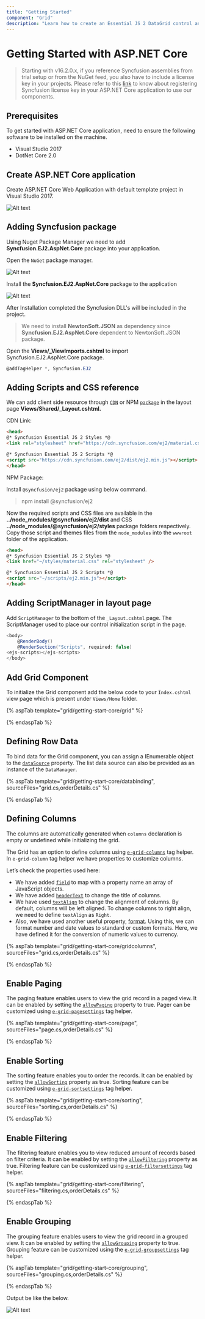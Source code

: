 ```yaml
---
title: "Getting Started"
component: "Grid"
description: "Learn how to create an Essential JS 2 DataGrid control and enable features like paging, filtering, sorting, and grouping in ASP.NET Core."
---
```


# Getting Started with ASP.NET Core

> Starting with v16.2.0.x, if you reference Syncfusion assemblies from trial setup or from the NuGet feed, you also have to include a license key in your projects. Please refer to this [link](https://help.syncfusion.com/common/essential-studio/licensing/license-key) to know about registering Syncfusion license key in your ASP.NET Core application to use our components.

## Prerequisites

To get started with ASP.NET Core application, need to ensure the following software to be installed on the machine.
* Visual Studio 2017
* DotNet Core 2.0

## Create ASP.NET Core application

Create ASP.NET Core Web Application with default template project in Visual Studio 2017.

![Alt text](./images/default-template.png)

## Adding Syncfusion package

Using Nuget Package Manager we need to add **Syncfusion.EJ2.AspNet.Core** package into your application.

Open the `NuGet` package manager.

![Alt text](./images/solution-explorer-core.png)

Install the **Syncfusion.EJ2.AspNet.Core** package to the application

![Alt text](./images/nuget-package-demo.png)

After Installation completed the Syncfusion DLL's will be included in the project.

> We need to install **NewtonSoft.JSON** as dependency since **Syncfusion.EJ2.AspNet.Core** dependent to NewtonSoft.JSON package.

Open the **Views/_ViewImports.cshtml** to import Syncfusion.EJ2.AspNet.Core package.

```cs
@addTagHelper *, Syncfusion.EJ2
```

## Adding Scripts and CSS reference

We can add client side resource through [`CDN`](http://ej2.syncfusion.com/15.4.23/documentation/base/deployment.html?lang=typescript#cdn) or NPM [`package`](https://www.npmjs.com/package/@syncfusion/ej2) in the layout page **Views/Shared/_Layout.cshtml.**

CDN Link:

```html
<head>
@* Syncfusion Essential JS 2 Styles *@
<link rel="stylesheet" href="https://cdn.syncfusion.com/ej2/material.css" />

@* Syncfusion Essential JS 2 Scripts *@
<script src="https://cdn.syncfusion.com/ej2/dist/ej2.min.js"></script>
</head>
```

NPM Package:

Install `@syncfusion/ej2` package using below command.

> npm install @syncfusion/ej2

Now the required scripts and CSS files are available in the **../node_modules/@syncfusion/ej2/dist** and CSS **../node_modules/@syncfusion/ej2/styles** package folders respectively. Copy those script and themes files from the `node_modules` into the `wwwroot` folder of the application.

```html
<head>
@* Syncfusion Essential JS 2 Styles *@
<link href="~/styles/material.css" rel="stylesheet" />

@* Syncfusion Essential JS 2 Scripts *@
<script src="~/scripts/ej2.min.js"></script>
</head>
```

## Adding ScriptManager in layout page

Add `ScriptManager` to the bottom of the `_Layout.cshtml` page. The ScriptManager used to place our control initialization script in the page.

```cs
<body>
    @RenderBody()
    @RenderSection("Scripts", required: false)
<ejs-scripts></ejs-scripts>
</body>
```

## Add Grid Component

To initialize the Grid component add the below code to your `Index.cshtml` view page which is present under `Views/Home` folder.

{% aspTab template="grid/getting-start-core/grid" %}

{% endaspTab %}

## Defining Row Data

To bind data for the Grid component, you can assign a IEnumerable object to the [`dataSource`](https://help.syncfusion.com/cr/cref_files/aspnetcore-js2/Syncfusion.EJ2~Syncfusion.EJ2.Grids.Grid~DataSource.html) property. The list data source can also be provided as an instance of the `DataManager`.

{% aspTab template="grid/getting-start-core/databinding", sourceFiles="grid.cs,orderDetails.cs" %}

{% endaspTab %}

## Defining Columns

The columns are automatically generated when `columns` declaration is empty or undefined while initializing the grid.

The Grid has an option to define columns using [`e-grid-columns`](https://help.syncfusion.com/cr/cref_files/aspnetcore-js2/Syncfusion.EJ2~Syncfusion.EJ2.Grids.Grid~Columns.html) tag helper. In `e-grid-column` tag helper we have properties to customize columns.

Let’s check the properties used here:

* We have added [`field`](https://help.syncfusion.com/cr/cref_files/aspnetcore-js2/Syncfusion.EJ2~Syncfusion.EJ2.Grids.GridColumn~Field.html) to map with a property name an array of JavaScript objects.
* We have added [`headerText`](https://help.syncfusion.com/cr/cref_files/aspnetcore-js2/Syncfusion.EJ2~Syncfusion.EJ2.Grids.GridColumn~HeaderText.html) to change the title of columns.
* We have used [`textAlign`](https://help.syncfusion.com/cr/cref_files/aspnetcore-js2/Syncfusion.EJ2~Syncfusion.EJ2.Grids.GridColumn~TextAlign.html) to change the alignment of columns.
By default, columns will be left aligned. To change columns to right align, we need to define `textAlign` as `Right`.
* Also, we have used another useful property, [format](https://help.syncfusion.com/cr/cref_files/aspnetcore-js2/Syncfusion.EJ2~Syncfusion.EJ2.Grids.GridColumn~Format.html).
Using this, we can format number and date values to standard or custom formats.
Here, we have defined it for the conversion of numeric values to currency.

{% aspTab template="grid/getting-start-core/gridcolumns", sourceFiles="grid.cs,orderDetails.cs" %}

{% endaspTab %}

## Enable Paging

The paging feature enables users to view the grid record in a paged view. It can be enabled by setting the  [`allowPaging`](https://help.syncfusion.com/cr/cref_files/aspnetcore-js2/Syncfusion.EJ2~Syncfusion.EJ2.Grids.Grid~AllowPaging.html) property to true. Pager can be customized using [`e-grid-pagesettings`](https://help.syncfusion.com/cr/cref_files/aspnetcore-js2/Syncfusion.EJ2~Syncfusion.EJ2.Grids.Grid~PageSettings.html) tag helper.

{% aspTab template="grid/getting-start-core/page", sourceFiles="page.cs,orderDetails.cs" %}

{% endaspTab %}

## Enable Sorting

The sorting feature enables you to order the records. It can be enabled by setting the  [`allowSorting`](https://help.syncfusion.com/cr/cref_files/aspnetcore-js2/Syncfusion.EJ2~Syncfusion.EJ2.Grids.Grid~AllowSorting.html) property as true. Sorting feature can be customized using [`e-grid-sortsettings`](https://help.syncfusion.com/cr/cref_files/aspnetcore-js2/Syncfusion.EJ2~Syncfusion.EJ2.Grids.Grid~SortSettings.html) tag helper.

{% aspTab template="grid/getting-start-core/sorting", sourceFiles="sorting.cs,orderDetails.cs" %}

{% endaspTab %}

## Enable Filtering

The filtering feature enables you to view reduced amount of records based on filter criteria. It can be enabled by setting the [`allowFiltering`](https://help.syncfusion.com/cr/cref_files/aspnetcore-js2/Syncfusion.EJ2~Syncfusion.EJ2.Grids.Grid~AllowFiltering.html) property as true. Filtering feature can be customized using [`e-grid-filtersettings`](https://help.syncfusion.com/cr/cref_files/aspnetcore-js2/Syncfusion.EJ2~Syncfusion.EJ2.Grids.Grid~FilterSettings.html) tag helper.

{% aspTab template="grid/getting-start-core/filtering", sourceFiles="filtering.cs,orderDetails.cs" %}

{% endaspTab %}

## Enable Grouping

The grouping feature enables users to view the grid record in a grouped view. It can be enabled by setting the
 [`allowGrouping`](https://help.syncfusion.com/cr/cref_files/aspnetcore-js2/Syncfusion.EJ2~Syncfusion.EJ2.Grids.Grid~AllowGrouping.html) property to true.
 Grouping feature can be customized using the [`e-grid-groupsettings`](https://help.syncfusion.com/cr/cref_files/aspnetcore-js2/Syncfusion.EJ2~Syncfusion.EJ2.Grids.Grid~GroupSettings.html) tag helper.

{% aspTab template="grid/getting-start-core/grouping", sourceFiles="grouping.cs,orderDetails.cs" %}

{% endaspTab %}

Output be like the below.

![Alt text](./images/grid-sample.png)